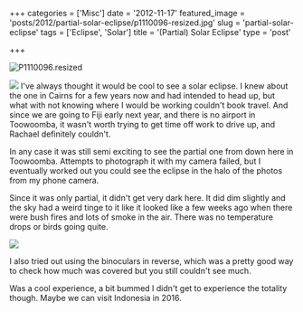 +++
categories = ['Misc']
date = '2012-11-17'
featured_image = 'posts/2012/partial-solar-eclipse/p1110096-resized.jpg'
slug = 'partial-solar-eclipse'
tags = ['Eclipse', 'Solar']
title = '(Partial) Solar Eclipse'
type = 'post'

+++

![P1110096.resized](p1110096-resized.jpg)

![](2012-11-14-06-47-21.jpg)
I've always thought it would be cool to see a solar eclipse. I knew about the one in Cairns for a few years now and had intended to head up, but what with not knowing where I would be working couldn't book travel. And since we are going to Fiji early next year, and there is no airport in Toowoomba, it wasn't worth trying to get time off work to drive up, and Rachael definitely couldn't.

In any case it was still semi exciting to see the partial one from down here in Toowoomba. Attempts to photograph it with my camera failed, but I eventually worked out you could see the eclipse in the halo of the photos from my phone camera.

Since it was only partial, it didn't get very dark here. It did dim slightly and the sky had a weird tinge to it like it looked like a few weeks ago when there were bush fires and lots of smoke in the air. There was no temperature drops or birds going quite.

![](p1110100-resized.jpg)

I also tried out using the binoculars in reverse, which was a pretty good way to check how much was covered but you still couldn't see much.

Was a cool experience, a bit bummed I didn't get to experience the totality though. Maybe we can visit Indonesia in 2016.